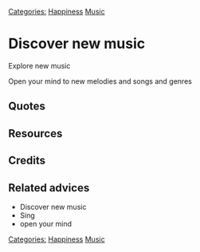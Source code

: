 [Categories:](../Categories/index.md) [Happiness](../Categories/Happiness.md) [Music](../Categories/Music.md)
# Discover new music

Explore new music

Open your mind to new melodies and songs and genres




## Quotes

## Resources

## Credits

## Related advices

- Discover new music
- Sing
-  open your mind


[Categories:](../Categories/index.md) [Happiness](../Categories/Happiness.md) [Music](../Categories/Music.md)